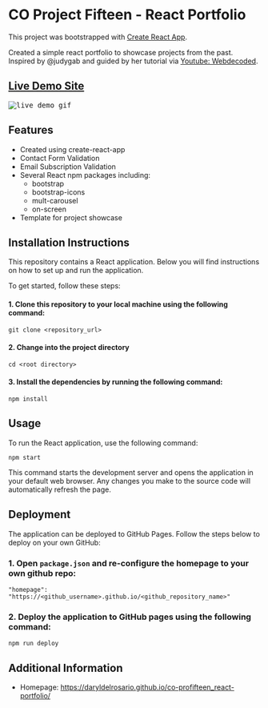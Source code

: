 # CO Project Fifteen - React Portfolio

This project was bootstrapped with [Create React App](https://github.com/facebook/create-react-app).

Created a simple react portfolio to showcase projects from the past. Inspired by @judygab and guided by her tutorial via <a href="https://youtu.be/hYv6BM2fWd8">Youtube: Webdecoded</a>. 

## <a href="https://daryldelrosario.github.io/co-profifteen_react-portfolio/">Live Demo Site</a>

<kbd><img src="https://github.com/daryldelrosario/co-profifteen_react-portfolio/blob/main/src/assets/img/co-profifteen_ld.gif?raw=true" alt="live demo gif"></kbd>

## Features
- Created using create-react-app
- Contact Form Validation
- Email Subscription Validation
- Several React npm packages including:
  - bootstrap
  - bootstrap-icons
  - mult-carousel
  - on-screen
- Template for project showcase

## Installation Instructions
This repository contains a React application. Below you will find instructions on how to set up and run the application.

To get started, follow these steps:

#### 1. Clone this repository to your local machine using the following command:
```
git clone <repository_url>
```

#### 2. Change into the project directory
```
cd <root directory>
```

#### 3. Install the dependencies by running the following command:
```
npm install
```

## Usage
To run the React application, use the following command:
```
npm start
```
This command starts the development server and opens the application in your default web browser. Any changes you make to the source code will automatically refresh the page.

## Deployment
The application can be deployed to GitHub Pages. Follow the steps below to deploy on your own GitHub:

### 1. Open `package.json` and re-configure the homepage to your own github repo:
```
"homepage": "https://<github_username>.github.io/<github_repository_name>"
```

### 2. Deploy the application to GitHub pages using the following command:
```
npm run deploy
```

## Additional Information
- Homepage: <a href="https://daryldelrosario.github.io/co-profifteen_react-portfolio/">https://daryldelrosario.github.io/co-profifteen_react-portfolio/</a>




